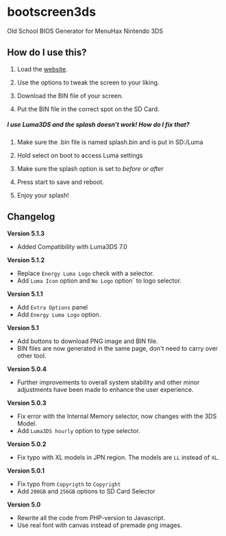 # bootscreen3ds
Old School BIOS Generator for MenuHax Nintendo 3DS

## How do I use this?

1. Load the [website](https://sebascontre.github.io/bootscreen3ds/).

2. Use the options to tweak the screen to your liking.

3. Download the BIN file of your screen.

4. Put the BIN file in the correct spot on the SD Card.

##### I use Luma3DS and the splash doesn't work! How do I fix that?

1. Make sure the .bin file is named splash.bin and is put in SD:/Luma

2. Hold select on boot to access Luma settings

3. Make sure the splash option is set to *before* or *after*

4. Press start to save and reboot.

5. Enjoy your splash!


## Changelog

**Version 5.1.3**

* Added Compatibility with Luma3DS 7.0

**Version 5.1.2**

* Replace ``Energy Luma Logo`` check with a selector.
* Add ``Luma Icon`` option and ``No Logo`` option` to logo selector.

**Version 5.1.1**

* Add ``Extra Options`` panel
* Add ``Energy Luma Logo`` option.

**Version 5.1**

* Add buttons to download PNG image and BIN file.
* BIN files are now generated in the same page, don't need to carry over other tool.

**Version 5.0.4**

* Further improvements to overall system stability and other minor adjustments have been made to enhance the user experience.

**Version 5.0.3**

* Fix error with the Internal Memory selector, now changes with the 3DS Model.
* Add ``Luma3DS hourly`` option to type selector.

**Version 5.0.2**

* Fix typo with XL models in JPN region. The models are ``LL`` instead of ``XL``.

**Version 5.0.1**

* Fix typo from ``Copyrigth`` to ``Copyright``
* Add ``200GB`` and ``256GB`` options to SD Card Selector

**Version 5.0**

* Rewrite all the code from PHP-version to Javascript.
* Use real font with canvas instead of premade png images.
